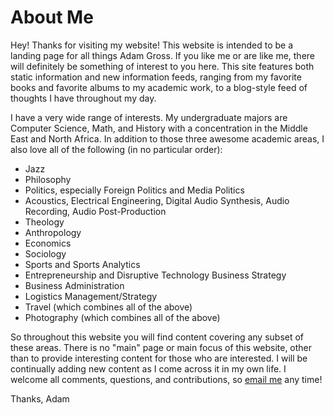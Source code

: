 <div class="about">

# About Me

Hey! Thanks for visiting my website! This website is intended to be a landing page for all things Adam Gross. If you like me or are like me, there will definitely be something of interest to you here. This site features both static information and new information feeds, ranging from my favorite books and favorite albums to my academic work, to a blog-style feed of thoughts I have throughout my day.

I have a very wide range of interests. My undergraduate majors are Computer Science, Math, and History with a concentration in the Middle East and North Africa. In addition to those three awesome academic areas, I also love all of the following (in no particular order):

*   Jazz
*   Philosophy
*   Politics, especially Foreign Politics and Media Politics
*   Acoustics, Electrical Engineering, Digital Audio Synthesis, Audio Recording, Audio Post-Production
*   Theology
*   Anthropology
*   Economics
*   Sociology
*   Sports and Sports Analytics
*   Entrepreneurship and Disruptive Technology Business Strategy
*   Business Administration
*   Logistics Management/Strategy
*   Travel (which combines all of the above)
*   Photography (which combines all of the above)

So throughout this website you will find content covering any subset of these areas. There is no "main" page or main focus of this website, other than to provide interesting content for those who are interested. I will be continually adding new content as I come across it in my own life. I welcome all comments, questions, and contributions, so [email me](mailto:adam.gross.email@gmail.com) any time!

Thanks, Adam

</div>
